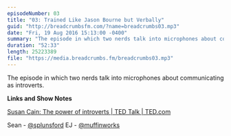 ```yaml
---
episodeNumber: 03
title: "03: Trained Like Jason Bourne but Verbally"
guid: "http://breadcrumbsfm.com/?name=breadcrumbs03.mp3"
date: "Fri, 19 Aug 2016 15:13:00 -0400"
summary: "The episode in which two nerds talk into microphones about communicating as introverts."
duration: "52:33"
length: 25223389
file: "https://media.breadcrumbs.fm/breadcrumbs03.mp3"
---
```

The episode in which two nerds talk into microphones about communicating as introverts.

**Links and Show Notes** 

[ Susan Cain: The power of introverts | TED Talk | TED.com](https://www.ted.com/talks/susan_cain_the_power_of_introverts?language=en#t-424096)

Sean - [@splunsford](https://twitter.com/splunsford) EJ - [@muffinworks](https://twitter.com/muffinworks)